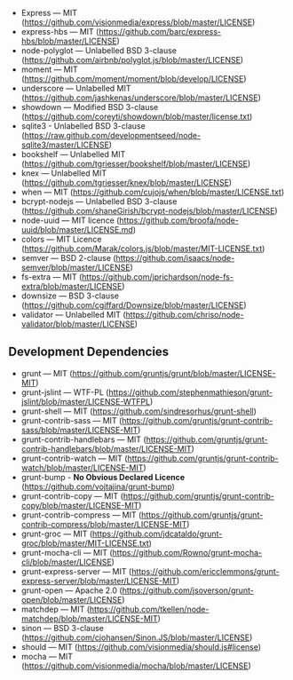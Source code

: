 * Express — MIT (https://github.com/visionmedia/express/blob/master/LICENSE)
* express-hbs — MIT (https://github.com/barc/express-hbs/blob/master/LICENSE)
* node-polyglot — Unlabelled BSD 3-clause (https://github.com/airbnb/polyglot.js/blob/master/LICENSE)
* moment — MIT (https://github.com/moment/moment/blob/develop/LICENSE)
* underscore — Unlabelled MIT (https://github.com/jashkenas/underscore/blob/master/LICENSE)
* showdown — Modified BSD 3-clause (https://github.com/coreyti/showdown/blob/master/license.txt)
* sqlite3 - Unlabelled BSD 3-clause (https://raw.github.com/developmentseed/node-sqlite3/master/LICENSE)
* bookshelf — Unlabelled MIT (https://github.com/tgriesser/bookshelf/blob/master/LICENSE)
* knex — Unlabelled MIT (https://github.com/tgriesser/knex/blob/master/LICENSE)
* when — MIT (https://github.com/cujojs/when/blob/master/LICENSE.txt)
* bcrypt-nodejs — Unlabelled BSD 3-clause (https://github.com/shaneGirish/bcrypt-nodejs/blob/master/LICENSE)
* node-uuid — MIT licence (https://github.com/broofa/node-uuid/blob/master/LICENSE.md)
* colors — MIT Licence (https://github.com/Marak/colors.js/blob/master/MIT-LICENSE.txt)
* semver — BSD 2-clause (https://github.com/isaacs/node-semver/blob/master/LICENSE)
* fs-extra — MIT (https://github.com/jprichardson/node-fs-extra/blob/master/LICENSE)
* downsize — BSD 3-clause (https://github.com/cgiffard/Downsize/blob/master/LICENSE)
* validator — Unlabelled MIT (https://github.com/chriso/node-validator/blob/master/LICENSE)

## Development Dependencies

* grunt — MIT (https://github.com/gruntjs/grunt/blob/master/LICENSE-MIT)
* grunt-jslint — WTF-PL (https://github.com/stephenmathieson/grunt-jslint/blob/master/LICENSE-WTFPL)
* grunt-shell — MIT (https://github.com/sindresorhus/grunt-shell)
* grunt-contrib-sass — MIT (https://github.com/gruntjs/grunt-contrib-sass/blob/master/LICENSE-MIT)
* grunt-contrib-handlebars — MIT (https://github.com/gruntjs/grunt-contrib-handlebars/blob/master/LICENSE-MIT)
* grunt-contrib-watch — MIT (https://github.com/gruntjs/grunt-contrib-watch/blob/master/LICENSE-MIT)
* grunt-bump - **No Obvious Declared Licence** (https://github.com/vojtajina/grunt-bump)
* grunt-contrib-copy — MIT (https://github.com/gruntjs/grunt-contrib-copy/blob/master/LICENSE-MIT)
* grunt-contrib-compress — MIT (https://github.com/gruntjs/grunt-contrib-compress/blob/master/LICENSE-MIT)
* grunt-groc — MIT (https://github.com/jdcataldo/grunt-groc/blob/master/MIT-LICENSE.txt)
* grunt-mocha-cli — MIT (https://github.com/Rowno/grunt-mocha-cli/blob/master/LICENSE)
* grunt-express-server — MIT (https://github.com/ericclemmons/grunt-express-server/blob/master/LICENSE-MIT)
* grunt-open — Apache 2.0 (https://github.com/jsoverson/grunt-open/blob/master/LICENSE)
* matchdep — MIT (https://github.com/tkellen/node-matchdep/blob/master/LICENSE-MIT)
* sinon — BSD 3-clause (https://github.com/cjohansen/Sinon.JS/blob/master/LICENSE)
* should — MIT (https://github.com/visionmedia/should.js#license)
* mocha — MIT (https://github.com/visionmedia/mocha/blob/master/LICENSE)